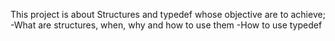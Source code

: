 This project is about Structures and typedef whose objective are to achieve;
-What are structures, when, why and how to use them
-How to use typedef


